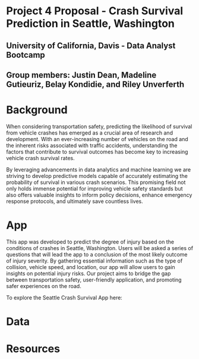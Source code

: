 # Project 4 Proposal - Crash Survival Prediction in Seattle, Washington
## University of California, Davis - Data Analyst Bootcamp
## Group members: Justin Dean, Madeline Gutieuriz, Belay Kondidie, and Riley Unverferth   

# Background 
When considering  transportation safety, predicting the likelihood of survival from vehicle crashes has emerged as a crucial area of research and development. With an ever-increasing number of vehicles on the road and the inherent risks associated with traffic accidents, understanding the factors that contribute to survival outcomes has become key to increasing vehicle crash survival rates. 

By leveraging advancements in data analytics and machine learning we are striving to develop predictive models capable of accurately estimating the probability of survival in various crash scenarios. This promising field not only holds immense potential for improving vehicle safety standards but also offers valuable insights to inform policy decisions, enhance emergency response protocols, and ultimately save countless lives. 

# App
This app was developed to predict the degree of injury based on the conditions of crashes in Seattle, Washington. Users will be asked a series of questions that will lead the app to a conclusion of the most likely outcome of injury severity. By gathering essential information such as the type of collision, vehicle speed, and location, our app will allow users to gain insights on potential injury risks. Our project aims to bridge the gap between transportation safety, user-friendly application, and promoting safer experiences on the road.  

To explore the Seattle Crash Survival App here: 

# Data

# Resources

